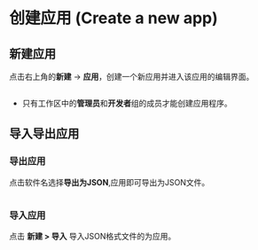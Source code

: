 # 创建应用 (Create a new app) 

## 新建应用

点击右上角的**新建** -> **应用**，创建一个新应用并进入该应用的编辑界面。

<figure><img src="../.gitbook/assets/20221110164930.gif" alt=""><figcaption></figcaption></figure>

* 只有工作区中的**管理员**和**开发者**组的成员才能创建应用程序。

## 导入导出应用

### 导出应用

点击软件名选择**导出为JSON**,应用即可导出为JSON文件。

<figure><img src="../.gitbook/assets/image (22) (1).png" alt=""><figcaption></figcaption></figure>

### 导入应用

点击 **新建 > 导入** 导入JSON格式文件的为应用。

<figure><img src="../.gitbook/assets/image (5) (1).png" alt=""><figcaption></figcaption></figure>
